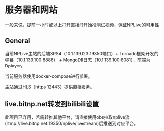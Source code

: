 # 服务器和网站

一般来说，提前一小时或以上打开直播间开始推测试视频，保证NPLive的可用性

## General

当前NPLive主站的后端SRS4（10.1.139.123:19350端口）+ Tornado框架开发的弹幕（10.1.139.100:8888） + MongoDB日志（10.1.139.100:8081），前端为Dplayer。

当前服务器使用docker-compose进行部署。

主站通过HLS（https 12443）提供直播服务。

## live.bitnp.net转发到bilibili设置

此项目已弃用，若需转推其他平台，请直接使用obs拉取nplive流(rtmp://live.bitnp.net:19350/nplive/livestream)后推送到对应平台。
